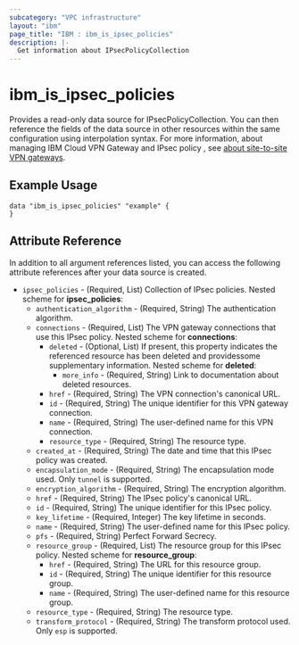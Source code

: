 ```yaml
---
subcategory: "VPC infrastructure"
layout: "ibm"
page_title: "IBM : ibm_is_ipsec_policies"
description: |-
  Get information about IPsecPolicyCollection
---
```


# ibm_is_ipsec_policies

Provides a read-only data source for IPsecPolicyCollection. You can then reference the fields of the data source in other resources within the same configuration using interpolation syntax. For more information, about managing IBM Cloud VPN Gateway and IPsec policy , see [about site-to-site VPN gateways](https://cloud.ibm.com/docs/vpc?topic=vpc-using-vpn&interface=ui#policy-negotiation).

## Example Usage

```hcl
data "ibm_is_ipsec_policies" "example" {
}
```


## Attribute Reference

In addition to all argument references listed, you can access the following attribute references after your data source is created.

- `ipsec_policies` - (Required, List) Collection of IPsec policies.
  Nested scheme for **ipsec_policies**:
	- `authentication_algorithm` - (Required, String) The authentication algorithm.
	- `connections` - (Required, List) The VPN gateway connections that use this IPsec policy.
	  Nested scheme for **connections**:
		- `deleted` - (Optional, List) If present, this property indicates the referenced resource has been deleted and providessome supplementary information.
		  Nested scheme for **deleted**:
			- `more_info` - (Required, String) Link to documentation about deleted resources.
		- `href` - (Required, String) The VPN connection's canonical URL.
		- `id` - (Required, String) The unique identifier for this VPN gateway connection.
		- `name` - (Required, String) The user-defined name for this VPN connection.
		- `resource_type` - (Required, String) The resource type.
	- `created_at` - (Required, String) The date and time that this IPsec policy was created.
	- `encapsulation_mode` - (Required, String) The encapsulation mode used. Only `tunnel` is supported.
	- `encryption_algorithm` - (Required, String) The encryption algorithm.
	- `href` - (Required, String) The IPsec policy's canonical URL.
	- `id` - (Required, String) The unique identifier for this IPsec policy.
	- `key_lifetime` - (Required, Integer) The key lifetime in seconds.
	- `name` - (Required, String) The user-defined name for this IPsec policy.
	- `pfs` - (Required, String) Perfect Forward Secrecy.
	- `resource_group` - (Required, List) The resource group for this IPsec policy.
	  Nested scheme for **resource_group**:
		- `href` - (Required, String) The URL for this resource group.
		- `id` - (Required, String) The unique identifier for this resource group.
		- `name` - (Required, String) The user-defined name for this resource group.
	- `resource_type` - (Required, String) The resource type.
	- `transform_protocol` - (Required, String) The transform protocol used. Only `esp` is supported.
